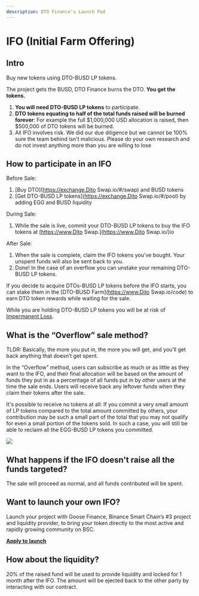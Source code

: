 ```yaml
---
description: DTO Finance's Launch Pad
---
```


# IFO \(Initial Farm Offering\)

## Intro <a id="intro"></a>

Buy new tokens using DTO-BUSD LP tokens.

The project gets the BUSD, DTO Finance burns the DTO. **You get the tokens.**

1. **You will need DTO-BUSD LP tokens** to participate.
2. **DTO tokens equating to half of the total funds raised will be burned forever**: For example the full $1,000,000 USD allocation is raised, then $500,000 of DTO tokens will be burned.
3. All IFO involves risk. We did our due diligence but we cannot be 100% sure the team behind isn't malicious. Please do your own research and do not invest anything more than you are willing to lose

## **How to participate in an IFO** <a id="how-to-participate-in-an-ifo"></a>

Before Sale:

1. ​[Buy DTO](https://exchange.Dito Swap.io/#/swap) and BUSD tokens
2. ​[Get DTO-BUSD LP tokens](https://exchange.Dito Swap.io/#/pool) by adding EGG and BUSD liquidity

During Sale:

1. While the sale is live, commit your DTO-BUSD LP tokens to buy the IFO tokens at [https://www.Dito Swap.](https://www.Dito Swap.io/)io​

After Sale:

1. When the sale is complete, claim the IFO tokens you've bought. Your unspent funds will also be sent back to you.
2. Done! In the case of an overflow you can unstake your remaining DTO-BUSD LP tokens.

If you decide to acquire DTOs-BUSD LP tokens before the IFO starts, you can stake them in the [DTO-BUSD Farm](https://www.Dito Swap.io/code) to earn DTO token rewards while waiting for the sale.

While you are holding DTO-BUSD LP tokens you will be at risk of [Impermanent Loss](https://academy.binance.com/en/articles/impermanent-loss-explained).

## **What is the “Overflow” sale method?** <a id="overflow"></a>

TLDR: Basically, the more you put in, the more you will get, and you’ll get back anything that doesn’t get spent.

In the “Overflow” method, users can subscribe as much or as little as they want to the IFO, and their final allocation will be based on the amount of funds they put in as a percentage of all funds put in by other users at the time the sale ends. Users will receive back any leftover funds when they claim their tokens after the sale.

It's possible to receive no tokens at all: If you commit a very small amount of LP tokens compared to the total amount committed by others, your contribution may be such a small part of the total that you may not qualify for even a small portion of the tokens sold. In such a case, you will still be able to reclaim all the EGG-BUSD LP tokens you committed.

![](https://gblobscdn.gitbook.com/assets%2F-MT5Nug3dG0o_JI3n0I1%2F-MWHbU4P83FzWaEInx6e%2F-MWHbXAJGpf82M8FtLqF%2Fimage.png?alt=media&token=61dc876a-0b84-4c4f-9f9d-6914b9c81759)

## What happens if the IFO doesn't raise all the funds targeted? <a id="what-happens-if-the-ifo-doesnt-raise-all-the-funds-targeted"></a>

The sale will proceed as normal, and all funds contributed will be spent.

## Want to launch your own IFO? <a id="want-to-launch-your-own-ifo"></a>

Launch your project with Goose Finance, Binance Smart Chain’s \#3 project and liquidity provider, to bring your token directly to the most active and rapidly growing community on BSC.

**​**[**Apply to launch**](https://docs.google.com/forms/d/e/1FAIpQLSe7ycrw8Dq4C5Vjc9WNlRtTxEhFDB1Ny6jlAByZ2Y6qBo7SKg/viewform?usp=sf_link)​

## How about the liquidity? <a id="how-about-the-liquidity"></a>

20% of the raised fund will be used to provide liquidity and locked for 1 month after the IFO. The amount will be ejected back to the other party by interacting with our contract.[    
](https://goosedefi.gitbook.io/goose-finance/layered-farming/audit)

